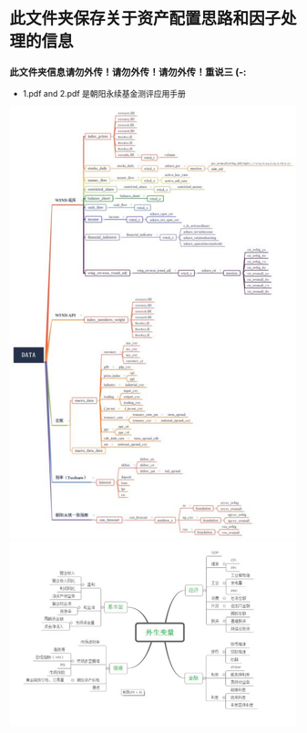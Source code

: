 # 此文件夹保存关于资产配置思路和因子处理的信息
### 此文件夹信息请勿外传！请勿外传！请勿外传！重说三 (-:
* 1.pdf and 2.pdf 是朝阳永续基金测评应用手册

![4](/static/4.jpg)
![5](/static/5.jpg)
